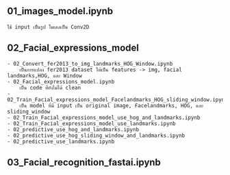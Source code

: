 ##	01_images_model.ipynb
	ใช้ input เป็นรูป โมเดลเป็น Conv2D

##	02_Facial_expressions_model
	- 02_Convert_fer2013_to_img_landmarks_HOG_Window.ipynb
		เป็นการแปลง fer2013 dataset ให้เป็น features -> img, facial landmarks,HOG, และ Window
	- 02_Facial_expressions_model.ipynb
		เป็น code ที่ยังไม่ได้ clean
	- 02_Train_Facial_expressions_model_Facelandmarks_HOG_sliding_window.ipynb
		เป็น model ที่มี input เป็น original image, Facelandmarks, HOG, และ sliding_window
	- 02_Train_Facial_expressions_model_use_hog_and_landmarks.ipynb
	- 02_Train_Facial_expressions_model_use_landmarks.ipynb
	- 02_predictive_use_hog_and_landmarks.ipynb
	- 02_predictive_use_hog_sliding_window_and_landmarks.ipynb
	- 02_predictive_use_landmarks.ipynb
	

##	03_Facial_recognition_fastai.ipynb